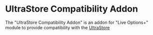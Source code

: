 # UltraStore Compatibility Addon

The "UltraStore Compatibility Addon" is an addon for "Live Options+" module to provide compatibility with the [UltraStore](https://market.octemplates.net/templates/ultrastore)
